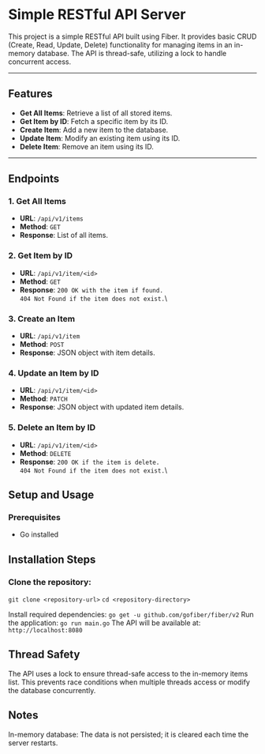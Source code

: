 # Simple RESTful API Server

This project is a simple RESTful API built using Fiber. It provides basic CRUD (Create, Read, Update, Delete) functionality for managing items in an in-memory database. The API is thread-safe, utilizing a lock to handle concurrent access.

---

## Features

- **Get All Items**: Retrieve a list of all stored items.
- **Get Item by ID**: Fetch a specific item by its ID.
- **Create Item**: Add a new item to the database.
- **Update Item**: Modify an existing item using its ID.
- **Delete Item**: Remove an item using its ID.

---

## Endpoints

### 1. Get All Items

- **URL**: `/api/v1/items`
- **Method**: `GET`
- **Response**: List of all items.

### 2. Get Item by ID

- **URL**: `/api/v1/item/<id>`
- **Method**: `GET`
- **Response**:
  `200 OK with the item if found.`\
  `404 Not Found if the item does not exist.`\

### 3. Create an Item

- **URL**: `/api/v1/item`
- **Method**: `POST`
- **Response**:
  JSON object with item details.

### 4. Update an Item by ID

- **URL**: `/api/v1/item/<id>`
- **Method**: `PATCH`
- **Response**:
  JSON object with updated item details.

### 5. Delete an Item by ID

- **URL**: `/api/v1/item/<id>`
- **Method**: `DELETE`
- **Response**:
  `200 OK if the item is delete.`\
  `404 Not Found if the item does not exist.`\

## Setup and Usage

### Prerequisites

- Go installed

## Installation Steps

### Clone the repository:

`git clone <repository-url>`
`cd <repository-directory>`

Install required dependencies:
`go get -u github.com/gofiber/fiber/v2`
Run the application:
`go run main.go`
The API will be available at:
`http://localhost:8080`

## Thread Safety

The API uses a lock to ensure thread-safe access to the in-memory items list. This prevents race conditions when multiple threads access or modify the database concurrently.

## Notes

In-memory database: The data is not persisted; it is cleared each time the server restarts.
